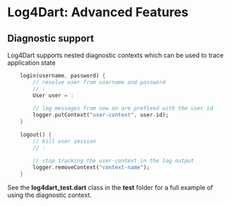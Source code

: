 Log4Dart: Advanced Features
===========================

Diagnostic support
------------------
Log4Dart supports nested diagnostic contexts which can be used to trace application state

```dart
	login(username, password) {
		// resolve user from username and password
		// :
		User user = :
		   
		// log messages from now on are prefixed with the user id
		logger.putContext("user-context", user.id);
	}
		
	logout() {
	    // kill user session
	    // :
	
		// stop tracking the user-context in the log output
		logger.removeContext("context-name");
	}
```

See the **log4dart_test.dart** class in the **test** folder for a full example of using the diagnostic context.
